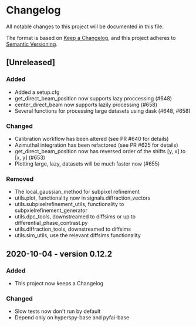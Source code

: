# Changelog
All notable changes to this project will be documented in this file.

The format is based on [Keep a Changelog](https://keepachangelog.com/en/1.0.0/),
and this project adheres to [Semantic Versioning](https://semver.org/spec/v2.0.0.html).

## [Unreleased]
### Added
- Added a setup.cfg
- get_direct_beam_position now supports lazy proccessing (#648)
- center_direct_beam now supports lazily processing (#658)
- Several functions for processing large datasets using dask (#648, #658)

### Changed
- Calibration workflow has been altered (see PR #640 for details)
- Azimuthal integration has been refactored (see PR #625 for details)
- get_direct_beam_position now has reversed order of the shifts [y, x] to [x, y] (#653)
- Plotting large, lazy, datasets will be much faster now (#655)

### Removed
- The local_gaussian_method for subpixel refinement
- utils.plot, functionality now in signals.diffraction_vectors
- utils.subpixelrefinement_utils, functionality to subpxielrefinement_generator
- utils.dpc_tools, downstreamed to diffsims or up to differential_phase_contrast.py
- utils.diffraction_tools, downstreamed to diffsims
- utils.sim_utils, use the relevant diffsims functionality

## 2020-10-04 - version 0.12.2
### Added
- This project now keeps a Changelog

### Changed
- Slow tests now don't run by default
- Depend only on hyperspy-base and pyfai-base
